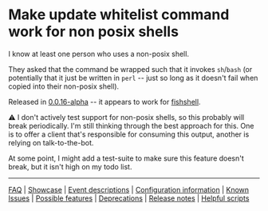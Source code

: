 # Make update whitelist command work for non posix shells

I know at least one person who uses a non-posix shell.

They asked that the command be wrapped such that it invokes `sh`/`bash` (or potentially that it just be written in `perl` -- just so long as it doesn't fail when copied into their non-posix shell).

Released in [0.0.16-alpha](https://github.com/check-spelling/check-spelling/releases/tag/0.0.16-alpha) -- it appears to work for [fishshell](https://fishshell.com/).

⚠️ I don't actively test support for non-posix shells, so this probably will break periodically. I'm still thinking through the best approach for this. One is to offer a client that's responsible for consuming this output, another is relying on talk-to-the-bot.

At some point, I might add a test-suite to make sure this feature doesn't break, but it isn't high on my todo list.

---
[FAQ](FAQ.md) | [Showcase](Showcase.md) | [Event descriptions](Event-descriptions.md) | [Configuration information](Configuration-information.md) | [Known Issues](Known-Issues.md) | [Possible features](Possible-features.md) | [Deprecations](Deprecations.md) | [Release notes](Release-notes.md) | [Helpful scripts](Helpful-scripts.md)
